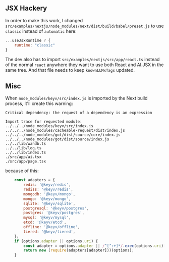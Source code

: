 ## JSX Hackery

In order to make this work, I changed `src/examples/nextjs/node_modules/next/dist/build/babel/preset.js` to use `classic` instead of `automatic` here:

```js
...useJsxRuntime ? {
    runtime: "classic"
}
```

The dev also has to import `src/examples/nextjs/src/app/react.ts` instead of the normal `react` anywhere they want to use both React and AI.JSX in the same tree. And that file needs to keep `knownLLMxTags` updated.

## Misc

When `node_modules/keyv/src/index.js` is imported by the Next build process, it'll create this warning:

```
Critical dependency: the request of a dependency is an expression

Import trace for requested module:
../../../node_modules/keyv/src/index.js
../../../node_modules/cacheable-request/dist/index.js
../../../node_modules/got/dist/source/core/index.js
../../../node_modules/got/dist/source/index.js
../../lib/wandb.ts
../../lib/log.ts
../../lib/index.ts
./src/app/ai.tsx
./src/app/page.tsx
```

because of this:

```js
	const adapters = {
		redis: '@keyv/redis',
		rediss: '@keyv/redis',
		mongodb: '@keyv/mongo',
		mongo: '@keyv/mongo',
		sqlite: '@keyv/sqlite',
		postgresql: '@keyv/postgres',
		postgres: '@keyv/postgres',
		mysql: '@keyv/mysql',
		etcd: '@keyv/etcd',
		offline: '@keyv/offline',
		tiered: '@keyv/tiered',
	};
	if (options.adapter || options.uri) {
		const adapter = options.adapter || /^[^:+]*/.exec(options.uri)[0];
		return new (require(adapters[adapter]))(options);
	}
```